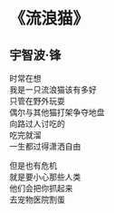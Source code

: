 # 《流浪猫》

## 宇智波·锋

时常在想  
我是一只流浪猫该有多好  
只管在野外玩耍  
偶尔与其他猫打架争夺地盘  
向路过人讨吃的  
吃完就溜  
一生都过得潇洒自由

但是也有危机  
就是要小心那些人类  
他们会把你抓起来  
去宠物医院割蛋
